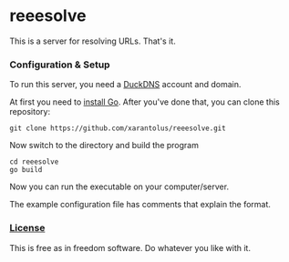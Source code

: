 # reeesolve
This is a server for resolving URLs. That's it.

### Configuration & Setup
To run this server, you need a [DuckDNS](https://www.duckdns.org) account and domain. 

At first you need to [install Go](https://golang.org/dl/). 
After you've done that, you can clone this repository:

    git clone https://github.com/xarantolus/reeesolve.git

Now switch to the directory and build the program

    cd reeesolve
    go build

Now you can run the executable on your computer/server.

The example configuration file has comments that explain the format.

### [License](LICENSE)
This is free as in freedom software. Do whatever you like with it.
